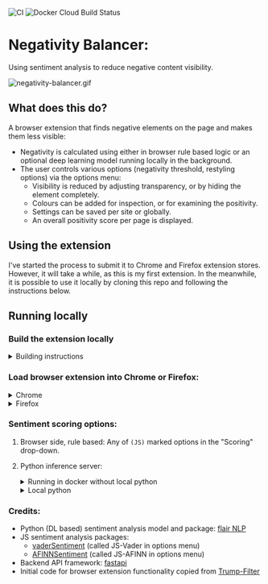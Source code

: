 ![CI](https://github.com/artdgn/negativity-balancer/workflows/CI/badge.svg) ![Docker Cloud Build Status](https://img.shields.io/docker/cloud/build/artdgn/negativity-balancer?label=dockerhub&logo=docker)

# Negativity Balancer:
Using sentiment analysis to reduce negative content visibility.

![negativity-balancer.gif](https://artdgn.github.io/images/negativity-balancer.gif)

## What does this do?
A browser extension that finds negative elements on the page and makes them less visible:
- Negativity is calculated using either in browser rule based logic or an optional deep learning model running locally in the background.
- The user controls various options (negativity threshold, restyling options) via the options menu:
    - Visibility is reduced by adjusting transparency, or by hiding the element completely.
    - Colours can be added for inspection, or for examining the positivity.
    - Settings can be saved per site or globally.
    - An overall positivity score per page is displayed.

## Using the extension
I've started the process to submit it to Chrome and Firefox extension stores. However, it will take a while, as this is my first extension.
In the meanwhile, it is possible to use it locally by cloning this repo and following the instructions below.

## Running locally 

### Build the extension locally
<details><summary>Building instructions</summary>

- Clone and go to `extension/` folder:
- To install in local environment: `npm install`
- Building: `npm start` for development, `npm run-script build` for packaging into a zip file.
</details>

### Load browser extension into Chrome or Firefox:
<details><summary>Chrome</summary>

- Extensions -> Enable "developer mode" -> 
"Load unpacked extensions" -> Navigate to `/extension/dist` folder in this project.
- To update (on code changes): and go to extension details and press update / reload.
- Docs: [Chrome docs](https://developer.chrome.com/extensions/getstarted#manifest)
</details>

<details><summary>Firefox</summary>

- To load for development (will be removed after browser close, but easier to reload on code change):
    - Go to `about:debugging` -> This Firefox -> "Load Temprorary Add-on.." -> 
    Navigate to `/extension/dist` -> select manifest file.
    - Press "Reload" to update on code changes.
- To load for continuous usage (persistent after closing):
    - Go to `about:config` and set `xpinstall.signatures.required` to False to be able to load a local extension.
    - Run `npm run-script build` to package the extensions into a zip file.
    - Go to `about:addons` -> "gear" icon -> "Install add-on from file.." -> 
    Navigate to `/extension/` folder in this project -> choose `negativity-balancer.zip`.
    - To update (on code changes): repeat previous two steps.
- Docs: [Firefox docs](https://extensionworkshop.com/documentation/develop/testing-persistent-and-restart-features/)
</details>

### Sentiment scoring options:

1. Browser side, rule based: Any of `(JS)` marked options in the "Scoring" drop-down.

2. Python inference server:
    <details><summary>Running in docker without local python</summary>

    - Create a directory to hold the model between runs: `mkdir ~/model_data`
    - `docker run -it --rm -p 8000:8000 -v ~/model_data:/app/data artdgn/negativity-balancer`
    </details>

    <details><summary>Local python</summary>

    - To create local virtual environment and install (after cloning repo): `make install`
    - Run server: `make server`
    </details>

### Credits:
- Python (DL based) sentiment analysis model and package: [flair NLP](https://github.com/flairNLP/flair)
- JS sentiment analysis packages:
    - [vaderSentiment](https://github.com/cjhutto/vaderSentiment) (called JS-Vader in options menu)
    - [AFINNSentiment](https://github.com/thisandagain/sentiment ) (called JS-AFINN in options menu)
- Backend API framework: [fastapi](https://github.com/tiangolo/fastapi)
- Initial code for browser extension functionality copied from [Trump-Filter](https://github.com/RobSpectre/Trump-Filter)